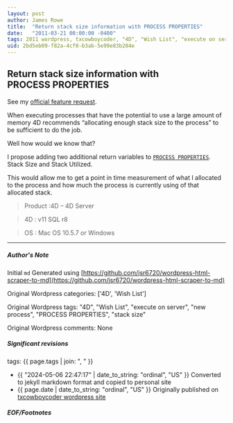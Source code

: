 ```yaml
---
layout: post
author: James Rowe
title:  "Return stack size information with PROCESS PROPERTIES"
date:   "2011-03-21 00:00:00 -0400"
tags: 2011 wordpress, txcowboycoder, "4D", "Wish List", "execute on server", "new process", "PROCESS PROPERTIES", "stack size"
uid: 2bd5eb09-f82a-4cf0-b3ab-5e99e83b284e
---
```



## Return stack size information with PROCESS PROPERTIES


See my [official feature request](http://forums.4d.fr/Post//5368969/1/).


When executing processes that have the potential to use a large amount of memory 4D recommends “allocating enough stack size to the process” to be sufficient to do the job.


Well how would we know that?


I propose adding two additional return variables to [`PROCESS PROPERTIES`](http://doc.4d.com/4Dv11.6/help/command/en/page336.html). Stack Size and Stack Utilized.


This would allow me to get a point in time measurement of what I allocated to the process and how much the process is currently using of that allocated stack.


>Product :4D – 4D Server  

 >4D : v11 SQL r8  

 >OS : Mac OS 10.5.7 or Windows




---

##### Author's Note

Initial `md` Generated using [https://github.com/jsr6720/wordpress-html-scraper-to-md](https://github.com/jsr6720/wordpress-html-scraper-to-md)

Original Wordpress categories: ['4D', 'Wish List']

Original Wordpress tags: "4D", "Wish List", "execute on server", "new process", "PROCESS PROPERTIES", "stack size"

Original Wordpress comments: None

##### Significant revisions

tags: {{ page.tags | join: ", " }} <!-- todo move this somewhere -->

- {{ "2024-05-06 22:47:17" | date_to_string: "ordinal", "US" }} Converted to jekyll markdown format and copied to personal site
- {{ page.date | date_to_string: "ordinal", "US" }} Originally published on [txcowboycoder wordpress site](https://txcowboycoder.wordpress.com/2011/03/21/return-stack-size-information-with-process-properties/)

##### EOF/Footnotes


